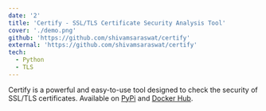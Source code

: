 ```yaml
---
date: '2'
title: 'Certify - SSL/TLS Certificate Security Analysis Tool'
cover: './demo.png'
github: 'https://github.com/shivamsaraswat/certify'
external: 'https://github.com/shivamsaraswat/certify'
tech:
  - Python
  - TLS
---
```


Certify is a powerful and easy-to-use tool designed to check the security of SSL/TLS certificates. Available on [PyPi](https://pypi.org/project/certifycert/) and [Docker Hub](https://hub.docker.com/r/shivamsaraswat/certify).
